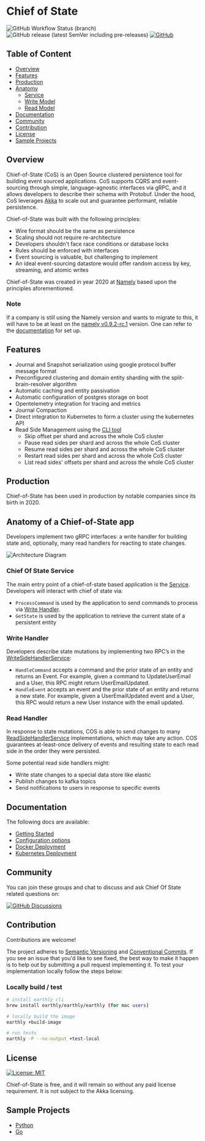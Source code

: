 # Chief of State

![GitHub Workflow Status (branch)](https://img.shields.io/github/actions/workflow/status/chief-of-state/chief-of-state/master.yml?branch=main)
![GitHub release (latest SemVer including pre-releases)](https://img.shields.io/github/v/release/chief-of-state/chief-of-state?include_prereleases)
[![GitHub](https://img.shields.io/github/license/chief-of-state/chief-of-state)](https://github.com/chief-of-state/chief-of-state/blob/master/LICENSE)

## Table of Content

- [Overview](#overview)
- [Features](#features)
- [Production](#production)
- [Anatomy](#anatomy-of-a-chief-of-state-app)
  - [Service](#chief-of-state-service)
  - [Write Model](#write-handler)
  - [Read Model](#read-handler)
- [Documentation](#documentation)
- [Community](#community)
- [Contribution](#contribution)
- [License](#license)
- [Sample Projects](#sample-projects)

## Overview

Chief-of-State (CoS) is an Open Source clustered persistence tool for building event sourced applications. CoS supports CQRS and
event-sourcing through simple, language-agnostic interfaces via gRPC, and it allows developers to describe their schema
with Protobuf. Under the hood, CoS leverages [Akka](https://akka.io/)
to scale out and guarantee performant, reliable persistence.

Chief-of-State was built with the following principles:

* Wire format should be the same as persistence
* Scaling should not require re-architecture
* Developers shouldn't face race conditions or database locks
* Rules should be enforced with interfaces
* Event sourcing is valuable, but challenging to implement
* An ideal event-sourcing datastore would offer random access by key, streaming, and atomic writes

Chief-of-State was created in year 2020 at [Namely](https://github.com/namely/chief-of-state) based upon the principles
aforementioned.

### Note

If a company is still using the Namely version and wants to migrate to this, it will have to be at least on the [namely v0.9.2-rc.1](https://github.com/namely/chief-of-state/releases/tag/v0.9.2-rc.1) version.
One can refer to the [documentation](#documentation) for set up.

## Features

- Journal and Snapshot serialization using google protocol buffer message format
- Preconfigured clustering and domain entity sharding with the split-brain-resolver algorithm
- Automatic caching and entity passivation
- Automatic configuration of postgres storage on boot
- Opentelemetry integration for tracing and metrics
- Journal Compaction
- Direct integration to Kubernetes to form a cluster using the kubernetes API
- Read Side Management using the [CLI tool](https://github.com/chief-of-state/cos-cli)
  - Skip offset per shard and across the whole CoS cluster
  - Pause read sides per shard and across the whole CoS cluster
  - Resume read sides per shard and across the whole CoS cluster
  - Restart read sides per shard and across the whole CoS cluster
  - List read sides' offsets per shard and across the whole CoS cluster

## Production
Chief-of-State has been used in production by notable companies since its birth in 2020.

## Anatomy of a Chief-of-State app

Developers implement two gRPC interfaces: a write handler for building state and, optionally, many read handlers for
reacting to state changes.

![Architecture Diagram](img/anatomy.png?raw=true "Title")

### Chief Of State Service

The main entry point of a chief-of-state based application is the
[Service](https://github.com/chief-of-state/chief-of-state-protos/blob/main/chief_of_state/v1/service.proto). Developers will
interact with chief of state via:

- `ProcessCommand` is used by the application to send commands to process via [Write Handler](#write-handler).
- `GetState` is used by the application to retrieve the current state of a persistent entity

### Write Handler

Developers describe state mutations by implementing two RPC’s in
the [WriteSideHandlerService](https://github.com/chief-of-state/chief-of-state-protos/blob/main/chief_of_state/v1/writeside.proto):

- `HandleCommand` accepts a command and the prior state of an entity and returns an Event. For example, given a command
  to UpdateUserEmail and a User, this RPC might return UserEmailUpdated.
- `HandleEvent` accepts an event and the prior state of an entity and returns a new state. For example, given a
  UserEmailUpdated event and a User, this RPC would return a new User instance with the email updated.

### Read Handler

In response to state mutations, COS is able to send changes to
many [ReadSideHandlerService](https://github.com/chief-of-state/chief-of-state-protos/blob/main/chief_of_state/v1/readside.proto)
implementations, which may take any action. COS guarantees at-least-once delivery of events and resulting state to each
read side in the order they were persisted.

Some potential read side handlers might:

- Write state changes to a special data store like elastic
- Publish changes to kafka topics
- Send notifications to users in response to specific events

## Documentation

The following docs are available:

- [Getting Started](./docs/getting-started.md)
- [Configuration options](./docs/configuration.md)
- [Docker Deployment](./docs/docker-deployment.md)
- [Kubernetes Deployment](./docs/kubernetes-deployment.md)

## Community

You can join these groups and chat to discuss and ask Chief Of State related questions on:

[![GitHub Discussions](https://img.shields.io/github/discussions/chief-of-state/chief-of-state?style=flat-square)](https://github.com/chief-of-state/chief-of-state/discussions)

## Contribution

Contributions are welcome!

The project adheres to [Semantic Versioning](https://semver.org) and [Conventional Commits](https://www.conventionalcommits.org/en/v1.0.0/).
If you see an issue that you'd like to see fixed, the best way to make it happen is to help out by submitting a pull request implementing it. To test your implementation locally follow the steps below:


### Locally build / test

```bash
# install earthly cli
brew install earthly/earthly/earthly (for mac users)

# locally build the image
earthly +build-image

# run tests
earthly -P --no-output +test-local
```

## License

[![License: MIT](https://img.shields.io/badge/License-MIT-blue.svg?style=flat-square)](https://opensource.org/licenses/MIT)

Chief-of-State is free, and it will remain so without any paid license requirement. It is not subject to the Akka licensing.


## Sample Projects

- [Python](https://github.com/chief-of-state/cos-python-sample)
- [Go](https://github.com/Tochemey/cos-go-sample)
